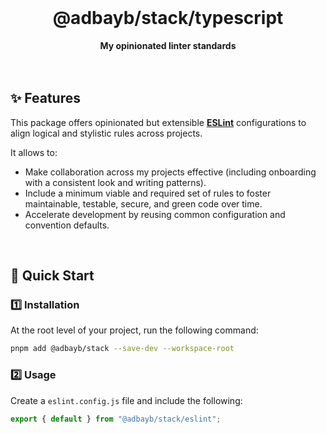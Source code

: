 <br>
<div align="center">
    <h1>@adbayb/stack/typescript</h1>
    <strong>My opinionated linter standards</strong>
</div>
<br>
<br>

## ✨ Features

This package offers opinionated but extensible **[ESLint](https://eslint.org/)** configurations to align logical and stylistic rules across projects.

It allows to:

- Make collaboration across my projects effective (including onboarding with a consistent look and writing patterns).
- Include a minimum viable and required set of rules to foster maintainable, testable, secure, and green code over time.
- Accelerate development by reusing common configuration and convention defaults.

<br />

## 🚀 Quick Start

### 1️⃣ Installation

At the root level of your project, run the following command:

```bash
pnpm add @adbayb/stack --save-dev --workspace-root
```

### 2️⃣ Usage

Create a `eslint.config.js` file and include the following:

```ts
export { default } from "@adbayb/stack/eslint";
```

<br />
